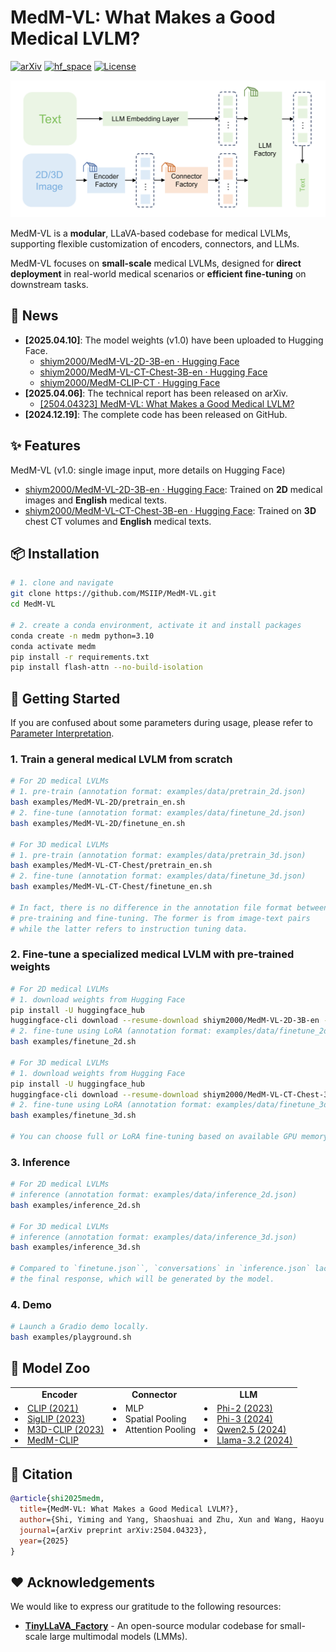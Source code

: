 # MedM-VL: What Makes a Good Medical LVLM?

[![arXiv](https://img.shields.io/badge/Arxiv-2504.04323-b31b1b.svg?logo=arXiv)](https://arxiv.org/abs/2504.04323) [![hf_space](https://img.shields.io/badge/🤗-%20Open%20In%20HF-blue.svg)](https://huggingface.co/collections/shiym2000/medm-vl-67f739e50d344d712eb7b010) [![License](https://img.shields.io/badge/License-Apache%202.0-yellow)](./LICENSE)

![architecture](./assets/architecture.png)

MedM-VL is a **modular**, LLaVA-based codebase for medical LVLMs, supporting flexible customization of encoders, connectors, and LLMs.

MedM-VL focuses on **small-scale** medical LVLMs, designed for **direct deployment** in real-world medical scenarios or **efficient fine-tuning** on downstream tasks.


## :newspaper: News

+ **[2025.04.10]**: The model weights (v1.0) have been uploaded to Hugging Face.
  + [shiym2000/MedM-VL-2D-3B-en · Hugging Face](https://huggingface.co/shiym2000/MedM-VL-2D-3B-en)
  + [shiym2000/MedM-VL-CT-Chest-3B-en · Hugging Face](https://huggingface.co/shiym2000/MedM-VL-CT-Chest-3B-en)
  + [shiym2000/MedM-CLIP-CT · Hugging Face](https://huggingface.co/shiym2000/MedM-CLIP-CT)
+ **[2025.04.06]**: The technical report has been released on arXiv.
  + [\[2504.04323\] MedM-VL: What Makes a Good Medical LVLM?](https://arxiv.org/abs/2504.04323)
+ **[2024.12.19]**: The complete code has been released on GitHub.


## :sparkles: Features

MedM-VL (v1.0: single image input, more details on Hugging Face)
+ [shiym2000/MedM-VL-2D-3B-en · Hugging Face](https://huggingface.co/shiym2000/MedM-VL-2D-3B-en): Trained on **2D** medical images and **English** medical texts.
+ [shiym2000/MedM-VL-CT-Chest-3B-en · Hugging Face](https://huggingface.co/shiym2000/MedM-VL-CT-Chest-3B-en): Trained on **3D** chest CT volumes and **English** medical texts.


## :package: Installation

``` bash
# 1. clone and navigate
git clone https://github.com/MSIIP/MedM-VL.git
cd MedM-VL

# 2. create a conda environment, activate it and install packages
conda create -n medm python=3.10
conda activate medm
pip install -r requirements.txt
pip install flash-attn --no-build-isolation
```


## :rocket: Getting Started

If you are confused about some parameters during usage, please refer to [Parameter Interpretation](docs/param_interpretation.md).

### 1. Train a general medical LVLM from scratch

``` bash
# For 2D medical LVLMs
# 1. pre-train (annotation format: examples/data/pretrain_2d.json)
bash examples/MedM-VL-2D/pretrain_en.sh
# 2. fine-tune (annotation format: examples/data/finetune_2d.json)
bash examples/MedM-VL-2D/finetune_en.sh

# For 3D medical LVLMs
# 1. pre-train (annotation format: examples/data/pretrain_3d.json)
bash examples/MedM-VL-CT-Chest/pretrain_en.sh
# 2. fine-tune (annotation format: examples/data/finetune_3d.json)
bash examples/MedM-VL-CT-Chest/finetune_en.sh

# In fact, there is no difference in the annotation file format between
# pre-training and fine-tuning. The former is from image-text pairs
# while the latter refers to instruction tuning data.
```

### 2. Fine-tune a specialized medical LVLM with pre-trained weights

``` bash
# For 2D medical LVLMs
# 1. download weights from Hugging Face
pip install -U huggingface_hub
huggingface-cli download --resume-download shiym2000/MedM-VL-2D-3B-en --local-dir work_dirs/MedM-VL-2D-3B-en
# 2. fine-tune using LoRA (annotation format: examples/data/finetune_2d.json)
bash examples/finetune_2d.sh

# For 3D medical LVLMs
# 1. download weights from Hugging Face
pip install -U huggingface_hub
huggingface-cli download --resume-download shiym2000/MedM-VL-CT-Chest-3B-en --local-dir work_dirs/MedM-VL-CT-Chest-3B-en
# 2. fine-tune using LoRA (annotation format: examples/data/finetune_3d.json)
bash examples/finetune_3d.sh

# You can choose full or LoRA fine-tuning based on available GPU memory.
```

### 3. Inference

``` bash
# For 2D medical LVLMs
# inference (annotation format: examples/data/inference_2d.json)
bash examples/inference_2d.sh

# For 3D medical LVLMs
# inference (annotation format: examples/data/inference_3d.json)
bash examples/inference_3d.sh

# Compared to `finetune.json``, `conversations` in `inference.json` lacks
# the final response, which will be generated by the model.
```

### 4. Demo

``` bash
# Launch a Gradio demo locally.
bash examples/playground.sh
```


## :robot: Model Zoo

<table>
  <tr align="center">
    <td><b>Encoder</b></td>
    <td><b>Connector</b></td>
    <td><b>LLM</b></td>
  </tr>
  <tr valign="top">
    <td>
      <li><a href="https://arxiv.org/abs/2103.00020"> CLIP (2021) </a></li>
      <li><a href="https://arxiv.org/abs/2303.15343"> SigLIP (2023) </a></li>
      <li><a href="https://arxiv.org/abs/2404.00578"> M3D-CLIP (2023) </a></li>
      <li><a href="https://huggingface.co/collections/shiym2000/medm-clip-67f7afd8a3dbcff656466805"> MedM-CLIP <a></li>
    </td>
    <td>
      <li> MLP </li>
      <li> Spatial Pooling </li>
      <li> Attention Pooling </li>
    </td>
    <td>
      <li><a href="https://www.microsoft.com/en-us/research/blog/phi-2-the-surprising-power-of-small-language-models/"> Phi-2 (2023) </a></li>
      <li><a href="https://arxiv.org/abs/2404.14219"> Phi-3 (2024) </a></li>
      <li><a href="https://arxiv.org/abs/2412.15115"> Qwen2.5 (2024) </a></li>
      <li><a href="https://ai.meta.com/blog/llama-3-2-connect-2024-vision-edge-mobile-devices/"> Llama-3.2 (2024) </a></li>
    </td>
  </tr>
</table>


## :book: Citation

``` bibtex
@article{shi2025medm,
  title={MedM-VL: What Makes a Good Medical LVLM?},
  author={Shi, Yiming and Yang, Shaoshuai and Zhu, Xun and Wang, Haoyu and Li, Miao and Wu, Ji},
  journal={arXiv preprint arXiv:2504.04323},
  year={2025}
}
```


## :heart: Acknowledgements

We would like to express our gratitude to the following resources:
+ [**TinyLLaVA_Factory**](https://github.com/TinyLLaVA/TinyLLaVA_Factory) - An open-source modular codebase for small-scale large multimodal models (LMMs).
